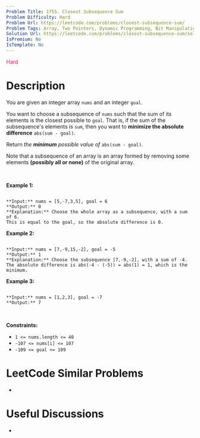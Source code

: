 ```yaml
---
Problem Title: 1755. Closest Subsequence Sum
Problem Difficulty: Hard
Problem Url: https://leetcode.com/problems/closest-subsequence-sum/
Problem Tags: Array, Two Pointers, Dynamic Programming, Bit Manipulation, Bitmask
Solution Url: https://leetcode.com/problems/closest-subsequence-sum/solution/
IsPremium: No
IsTemplate: No
---
```


<span style="color: rgb(233, 30, 99);">Hard</span>

# Description

You are given an integer array `nums` and an integer `goal`.


You want to choose a subsequence of `nums` such that the sum of its elements is the closest possible to `goal`. That is, if the sum of the subsequence's elements is `sum`, then you want to **minimize the absolute difference** `abs(sum - goal)`.


Return *the **minimum** possible value of* `abs(sum - goal)`.


Note that a subsequence of an array is an array formed by removing some elements **(possibly all or none)** of the original array.


 


**Example 1:**



```

**Input:** nums = [5,-7,3,5], goal = 6
**Output:** 0
**Explanation:** Choose the whole array as a subsequence, with a sum of 6.
This is equal to the goal, so the absolute difference is 0.

```

**Example 2:**



```

**Input:** nums = [7,-9,15,-2], goal = -5
**Output:** 1
**Explanation:** Choose the subsequence [7,-9,-2], with a sum of -4.
The absolute difference is abs(-4 - (-5)) = abs(1) = 1, which is the minimum.

```

**Example 3:**



```

**Input:** nums = [1,2,3], goal = -7
**Output:** 7

```

 


**Constraints:**


* `1 <= nums.length <= 40`
* `-107 <= nums[i] <= 107`
* `-109 <= goal <= 109`




# LeetCode Similar Problems

- []()

# Useful Discussions

- []()
